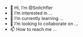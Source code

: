 - 👋 Hi, I’m @Snitchfler
- 👀 I’m interested in ...
- 🌱 I’m currently learning ...
- 💞️ I’m looking to collaborate on ...
- 📫 How to reach me ...

<!---
Snitchfler/Snitchfler is a ✨ special ✨ repository because its `README.md` (this file) appears on your GitHub profile.
You can click the Preview link to take a look at your changes.
--->
